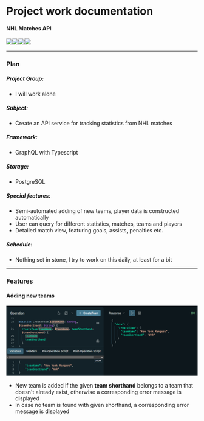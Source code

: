 # Project work documentation

#### NHL Matches API

![](https://img.shields.io/badge/GraphQl-E10098?style=for-the-badge&logo=graphql&logoColor=white)![](https://img.shields.io/badge/Sequelize-52B0E7?style=for-the-badge&logo=Sequelize&logoColor=white)![](https://img.shields.io/badge/PostgreSQL-316192?style=for-the-badge&logo=postgresql&logoColor=white)![](https://img.shields.io/badge/TypeScript-007ACC?style=for-the-badge&logo=typescript&logoColor=white)

---

### Plan

##### Project Group:

- I will work alone

##### Subject:

- Create an API service for tracking statistics from NHL matches

##### Framework:

- GraphQL with Typescript

##### Storage:

- PostgreSQL

##### Special features:

- Semi-automated adding of new teams, player data is constructed automatically
- User can query for different statistics, matches, teams and players
- Detailed match view, featuring goals, assists, penalties etc.

##### Schedule:

- Nothing set in stone, I try to work on this daily, at least for a bit

---

### Features

#### Adding new teams

![](/documentation/images/addingNewTeam.png)

- New team is added if the given **team shorthand** belongs to a team that doesn't already exist, otherwise a corresponding error message is displayed
- In case no team is found with given shorthand, a corresponding error message is displayed
